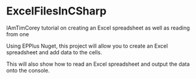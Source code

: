 # ExcelFilesInCSharp
IAmTimCorey tutorial on creating an Excel spreadsheet as well as reading from one

Using EPPlus Nuget, this project will allow you to create an Excel spreadsheet and add data to the cells.

This will also show how to read an Excel spreadsheet and output the data onto the console.
